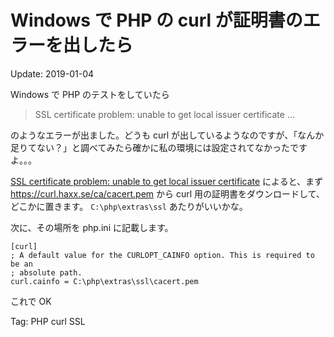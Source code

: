 # Windows で PHP の curl が証明書のエラーを出したら

Update: 2019-01-04


Windows で PHP のテストをしていたら

> SSL certificate problem: unable to get local issuer certificate ...

のようなエラーが出ました。どうも curl
が出しているようなのですが、「なんか足りてない？」と調べてみたら確かに私の環境には設定されてなかったですよ。。。

[SSL certificate problem: unable to get local issuer certificate](https://github.com/rollbar/rollbar-php/issues/334)
によると、まず https://curl.haxx.se/ca/cacert.pem
から curl 用の証明書をダウンロードして、どこかに置きます。
``C:\php\extras\ssl`` あたりがいいかな。

次に、その場所を php.ini に記載します。

```
[curl]
; A default value for the CURLOPT_CAINFO option. This is required to be an
; absolute path.
curl.cainfo = C:\php\extras\ssl\cacert.pem
```

これで OK

Tag: PHP curl SSL
